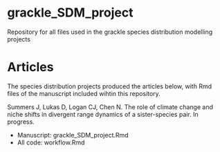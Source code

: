 # grackle_SDM_project
Repository for all files used in the grackle species distribution modelling projects

# Articles
The species distribution projects produced the articles below, with Rmd files of the manuscript included wihtin this repository.

Summers J, Lukas D, Logan CJ, Chen N. The role of climate change and niche shifts in divergent range dynamics of a sister-species pair. In progress.
  - Manuscript: grackle_SDM_project.Rmd
  - All code: workflow.Rmd
